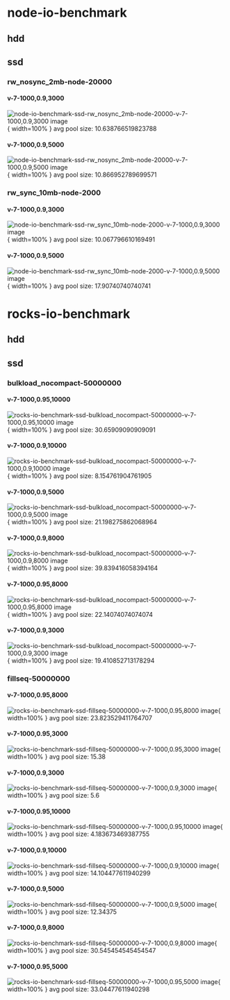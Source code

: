 # node-io-benchmark
## hdd
## ssd
### rw_nosync_2mb-node-20000
#### v-7-1000,0.9,3000
![node-io-benchmark-ssd-rw_nosync_2mb-node-20000-v-7-1000,0.9,3000 image](figures/node-io-benchmark-ssd-rw_nosync_2mb-node-20000-v-7-1000,0.9,3000.png){ width=100% }
avg pool size: 10.638766519823788

#### v-7-1000,0.9,5000
![node-io-benchmark-ssd-rw_nosync_2mb-node-20000-v-7-1000,0.9,5000 image](figures/node-io-benchmark-ssd-rw_nosync_2mb-node-20000-v-7-1000,0.9,5000.png){ width=100% }
avg pool size: 10.866952789699571

### rw_sync_10mb-node-2000
#### v-7-1000,0.9,3000
![node-io-benchmark-ssd-rw_sync_10mb-node-2000-v-7-1000,0.9,3000 image](figures/node-io-benchmark-ssd-rw_sync_10mb-node-2000-v-7-1000,0.9,3000.png){ width=100% }
avg pool size: 10.067796610169491

#### v-7-1000,0.9,5000
![node-io-benchmark-ssd-rw_sync_10mb-node-2000-v-7-1000,0.9,5000 image](figures/node-io-benchmark-ssd-rw_sync_10mb-node-2000-v-7-1000,0.9,5000.png){ width=100% }
avg pool size: 17.90740740740741

# rocks-io-benchmark
## hdd
## ssd
### bulkload_nocompact-50000000
#### v-7-1000,0.95,10000
![rocks-io-benchmark-ssd-bulkload_nocompact-50000000-v-7-1000,0.95,10000 image](figures/rocks-io-benchmark-ssd-bulkload_nocompact-50000000-v-7-1000,0.95,10000.png){ width=100% }
avg pool size: 30.65909090909091

#### v-7-1000,0.9,10000
![rocks-io-benchmark-ssd-bulkload_nocompact-50000000-v-7-1000,0.9,10000 image](figures/rocks-io-benchmark-ssd-bulkload_nocompact-50000000-v-7-1000,0.9,10000.png){ width=100% }
avg pool size: 8.154761904761905

#### v-7-1000,0.9,5000
![rocks-io-benchmark-ssd-bulkload_nocompact-50000000-v-7-1000,0.9,5000 image](figures/rocks-io-benchmark-ssd-bulkload_nocompact-50000000-v-7-1000,0.9,5000.png){ width=100% }
avg pool size: 21.198275862068964

#### v-7-1000,0.9,8000
![rocks-io-benchmark-ssd-bulkload_nocompact-50000000-v-7-1000,0.9,8000 image](figures/rocks-io-benchmark-ssd-bulkload_nocompact-50000000-v-7-1000,0.9,8000.png){ width=100% }
avg pool size: 39.839416058394164

#### v-7-1000,0.95,8000
![rocks-io-benchmark-ssd-bulkload_nocompact-50000000-v-7-1000,0.95,8000 image](figures/rocks-io-benchmark-ssd-bulkload_nocompact-50000000-v-7-1000,0.95,8000.png){ width=100% }
avg pool size: 22.14074074074074

#### v-7-1000,0.9,3000
![rocks-io-benchmark-ssd-bulkload_nocompact-50000000-v-7-1000,0.9,3000 image](figures/rocks-io-benchmark-ssd-bulkload_nocompact-50000000-v-7-1000,0.9,3000.png){ width=100% }
avg pool size: 19.410852713178294

### fillseq-50000000
#### v-7-1000,0.95,8000
![rocks-io-benchmark-ssd-fillseq-50000000-v-7-1000,0.95,8000 image](figures/rocks-io-benchmark-ssd-fillseq-50000000-v-7-1000,0.95,8000.png){ width=100% }
avg pool size: 23.823529411764707

#### v-7-1000,0.95,3000
![rocks-io-benchmark-ssd-fillseq-50000000-v-7-1000,0.95,3000 image](figures/rocks-io-benchmark-ssd-fillseq-50000000-v-7-1000,0.95,3000.png){ width=100% }
avg pool size: 15.38

#### v-7-1000,0.9,3000
![rocks-io-benchmark-ssd-fillseq-50000000-v-7-1000,0.9,3000 image](figures/rocks-io-benchmark-ssd-fillseq-50000000-v-7-1000,0.9,3000.png){ width=100% }
avg pool size: 5.6

#### v-7-1000,0.95,10000
![rocks-io-benchmark-ssd-fillseq-50000000-v-7-1000,0.95,10000 image](figures/rocks-io-benchmark-ssd-fillseq-50000000-v-7-1000,0.95,10000.png){ width=100% }
avg pool size: 4.183673469387755

#### v-7-1000,0.9,10000
![rocks-io-benchmark-ssd-fillseq-50000000-v-7-1000,0.9,10000 image](figures/rocks-io-benchmark-ssd-fillseq-50000000-v-7-1000,0.9,10000.png){ width=100% }
avg pool size: 14.104477611940299

#### v-7-1000,0.9,5000
![rocks-io-benchmark-ssd-fillseq-50000000-v-7-1000,0.9,5000 image](figures/rocks-io-benchmark-ssd-fillseq-50000000-v-7-1000,0.9,5000.png){ width=100% }
avg pool size: 12.34375

#### v-7-1000,0.9,8000
![rocks-io-benchmark-ssd-fillseq-50000000-v-7-1000,0.9,8000 image](figures/rocks-io-benchmark-ssd-fillseq-50000000-v-7-1000,0.9,8000.png){ width=100% }
avg pool size: 30.545454545454547

#### v-7-1000,0.95,5000
![rocks-io-benchmark-ssd-fillseq-50000000-v-7-1000,0.95,5000 image](figures/rocks-io-benchmark-ssd-fillseq-50000000-v-7-1000,0.95,5000.png){ width=100% }
avg pool size: 33.04477611940298

